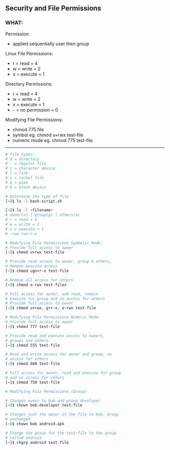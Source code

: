 ## Security and File Permissions ##

### WHAT: ###

Permission:
- applied sequentially user then group

Linux File Permissions:
- r = read = 4
- w = write = 2
- x = execute = 1

Directory Permissions:
- r = read = 4
- w = write = 2
- x = execute = 1
- \- = no permission = 0

Modifying File Permissions:
- chmod 775 file
- symbol eg. chmod u+rwx test-file
- numeric mode eg. chmod 775 test-file
---

```bash
# file types:
# d = directory
# - = regular file
# c = character device
# l = link
# s = socket file
# p = pipe
# b = block device

# Determine the type of file
[~]$ ls -l bash-script.sh

[~]$ ls -l <filename>
# owner(u) | group(g) | others(o)
# r = read = 4
# w = write = 2
# x = execute = 1
# -rwx-rwx-r-x

# Modifying File Permissions Symbolic Mode:
# Provide full access to owner
[~]$ chmod u+rwx test-file

# Provide read access to owner, group & others,
# Remove execute access
[~]$ chmod ugo+r-x test-file

# Remove all access for others
[~]$ chmod o-rwx test-files

# Full access for owner, add read, remove
# Execute for group and no access for others
# Provide full access to owner
[~]$ chmod u+rwx, g+r-x, o-rwx test-file

# Modifying File Permissions Numeric Mode:
# Provide full access to owner
[~]$ chmod 777 test-file

# Provide read and execute access to owners,
# groups and others
[~]$ chmod 555 test-file

# Read and write access for owner and group, no
# access for others
[~]$ chmod 660 test-file

# Full access for owner, read and execute for group
# and no access for others
[~]$ chmod 750 test-file

```

```bash
# Modifying File Permissions (Group)

# Changes owner to bob and group developer
[~]$ chown bob:developer test-file

# Changes just the owner of the file to bob. Group
# unchanged
[~]$ chown bob android.apk

# Change the group for the test-file to the group
# called android
[~]$ chgrp android test-file

```




